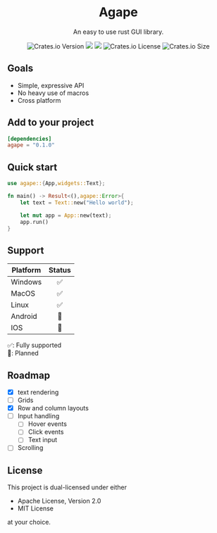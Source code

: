 
<h1 align="center">Agape</h1>
<p align="center">An easy to use rust GUI library.</p>
<div align="center">
  <img alt="Crates.io Version" src="https://img.shields.io/crates/v/agape">
  <img src="https://img.shields.io/docsrs/agape"/>
  <img src="https://img.shields.io/github/actions/workflow/status/snubwoody/agape-rs/rust.yml"/>
  <img alt="Crates.io License" src="https://img.shields.io/crates/l/agape">
  <img alt="Crates.io Size" src="https://img.shields.io/crates/size/agape">

</div>

## Goals
- Simple, expressive API
- No heavy use of macros
- Cross platform


## Add to your project
```toml
[dependencies]
agape = "0.1.0"
```

## Quick start

```rust
use agape::{App,widgets::Text};

fn main() -> Result<(),agape::Error>{
	let text = Text::new("Hello world");

	let mut app = App::new(text);
	app.run()
}
```


## Support

|Platform|Status|
|--|:-:|
|Windows|  ✅ |
|MacOS|  ✅|
|Linux|  ✅ |
|Android|  🚧 |
|IOS|  🚧 |

✅: Fully supported  
🚧: Planned   

## Roadmap
- [x] text rendering
- [ ] Grids
- [x] Row and column layouts
- [ ] Input handling
  - [ ] Hover events
  - [ ] Click events
  - [ ] Text input
- [ ] Scrolling

## License
This project is dual-licensed under either 
- Apache License, Version 2.0
- MIT License

at your choice.

